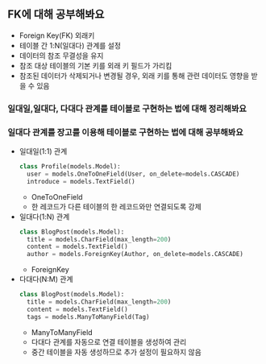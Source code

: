 ## FK에 대해 공부해봐요
- Foreign Key(FK) 외래키
- 테이블 간 1:N(일대다) 관계를 설정
- 데이터의 참조 무결성을 유지
- 참조 대상 테이블의 기본 키를 외래 키 필드가 가리킴
- 참조된 데이터가 삭제되거나 변경될 경우, 외래 키를 통해 관련 데이터도 영향을 받을 수 있음
### 일대일,일대다, 다대다 관계를 테이블로 구현하는 법에 대해 정리해봐요
### 일대다 관계를 장고를 이용해 테이블로 구현하는 법에 대해 공부해봐요
- 일대일(1:1) 관계
  ```python
  class Profile(models.Model):
    user = models.OneToOneField(User, on_delete=models.CASCADE)
    introduce = models.TextField()
  ```
  - OneToOneField
  - 한 레코드가 다른 테이블의 한 레코드와만 연결되도록 강제
- 일대다(1:N) 관계
  ```python
  class BlogPost(models.Model):
    title = models.CharField(max_length=200)
    content = models.TextField()
    author = models.ForeignKey(Author, on_delete=models.CASCADE)
  ```
  - ForeignKey
- 다대다(N:M) 관계
  ```python
  class BlogPost(models.Model):
    title = models.CharField(max_length=200)
    content = models.TextField()
    tags = models.ManyToManyField(Tag)
  ```
  - ManyToManyField
  - 다대다 관계를 자동으로 연결 테이블을 생성하여 관리
  - 중간 테이블을 자동 생성하므로 추가 설정이 필요하지 않음
